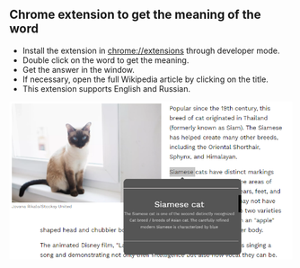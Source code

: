 ## Chrome extension to get the meaning of the word


- Install the extension in [chrome://extensions](chrome://extensions) through developer mode. 
- Double click on the word to get the meaning. 
- Get the answer in the window.
- If necessary, open the full Wikipedia article by clicking on the title.
- This extension supports English and Russian.

![Example](https://github.com/Juliia-b/wikipedia-chrome-extension/blob/master/sample.PNG?raw=true "Example")